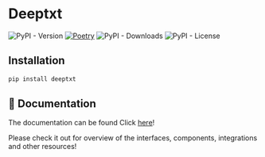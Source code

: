 # Deeptxt

![PyPI - Version](https://img.shields.io/pypi/v/deeptxt)
[![Poetry](https://img.shields.io/endpoint?url=https://python-poetry.org/badge/v0.json)](https://python-poetry.org/)
![PyPI - Downloads](https://img.shields.io/pypi/dm/deeptxt)
![PyPI - License](https://img.shields.io/pypi/l/deeptxt)

## Installation 

```bash
pip install deeptxt
```

## 📄 Documentation

The documentation can be found Click [here](https://leonardofurnielis.github.io/deeptxt)!

Please check it out for overview of the interfaces, components, integrations and other resources!
